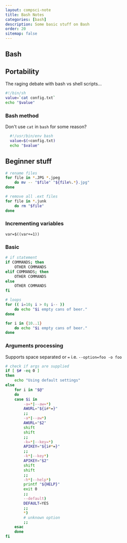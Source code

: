 ```yaml
---
layout: compsci-note
title: Bash Notes
categories: [bash]
description: Some basic stuff on Bash
order: 20
sitemap: false
---
```


## Bash

## Portability

The raging debate with bash vs shell scripts...

```bash
#!/bin/sh
value=`cat config.txt`
echo "$value"
```

### Bash method

Don't use `cat` in `bash` for some reason?

```bash
  #!/usr/bin/env bash
  value=$(<config.txt)
  echo "$value"
```

## Beginner stuff

```bash
# rename files
for file in *.JPG *.jpeg
    do mv -- "$file" "${file%.*}.jpg"
done

# remove all .ext files
for file in *.junk
    do rm "$file"
done
```

### Incrementing variables

`var=$((var+=1))`

### Basic

```bash
# if statement
if COMMANDS; then
    OTHER COMMANDS
elif COMMANDS; then
    OTHER COMMANDS
else
    OTHER COMMANDS
fi

# loops
for (( i=10; i > 0; i-- ))
    do echo "$i empty cans of beer."
done

for i in {10..1}
    do echo "$i empty cans of beer."
done
```

### Arguments processing

Supports space separated or `=` i.e. `--option=foo -o foo`

```bash
# check if args are supplied
if [ $# -eq 0 ]
then
    echo "Using default settings"
else
    for i in "$@"
    do
    case $i in
        -a=*|--aw=*)
        AWURL="${i#*=}"
        ;;
        -a*|--aw*)
        AWURL="$2"
        shift
        shift
        ;;
        -k=*|--key=*)
        APIKEY="${i#*=}"
        ;;
        -k*|--key*)
        APIKEY="$2"
        shift
        shift
        ;;
        -h*|--help*)
        printf "${HELP}"
        exit 0
        ;;
        --default)
        DEFAULT=YES
        ;;
        *)
        # unknown option
        ;;
    esac
    done
fi
```
